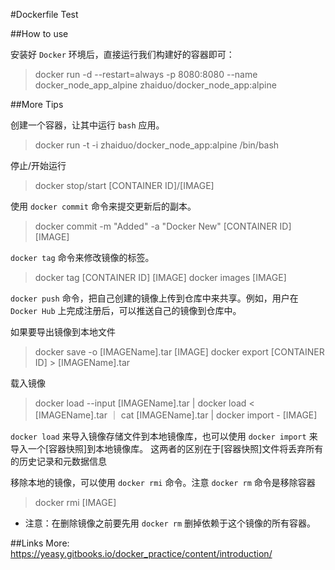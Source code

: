 #Dockerfile Test

##How to use

安装好 `Docker` 环境后，直接运行我们构建好的容器即可：
> docker run -d --restart=always -p 8080:8080 --name docker_node_app_alpine zhaiduo/docker_node_app:alpine

##More Tips

创建一个容器，让其中运行 `bash` 应用。
> docker run -t -i zhaiduo/docker_node_app:alpine /bin/bash

停止/开始运行
> docker stop/start [CONTAINER ID]/[IMAGE]

使用 `docker commit` 命令来提交更新后的副本。
> docker commit -m "Added" -a "Docker New" [CONTAINER ID] [IMAGE]

`docker tag` 命令来修改镜像的标签。
> docker tag [CONTAINER ID] [IMAGE]
> docker images [IMAGE]

`docker push` 命令，把自己创建的镜像上传到仓库中来共享。例如，用户在 `Docker Hub` 上完成注册后，可以推送自己的镜像到仓库中。

如果要导出镜像到本地文件
> docker save -o [IMAGEName].tar [IMAGE]
> docker export [CONTAINER ID] > [IMAGEName].tar

载入镜像
> docker load --input [IMAGEName].tar | docker load < [IMAGEName].tar ｜ cat [IMAGEName].tar | docker import - [IMAGE]

`docker load` 来导入镜像存储文件到本地镜像库，也可以使用 `docker import` 来导入一个[容器快照]到本地镜像库。
这两者的区别在于[容器快照]文件将丢弃所有的历史记录和元数据信息

移除本地的镜像，可以使用 `docker rmi` 命令。注意 `docker rm` 命令是移除容器
> docker rmi [IMAGE]

* 注意：在删除镜像之前要先用 `docker rm` 删掉依赖于这个镜像的所有容器。

##Links
More: https://yeasy.gitbooks.io/docker_practice/content/introduction/






